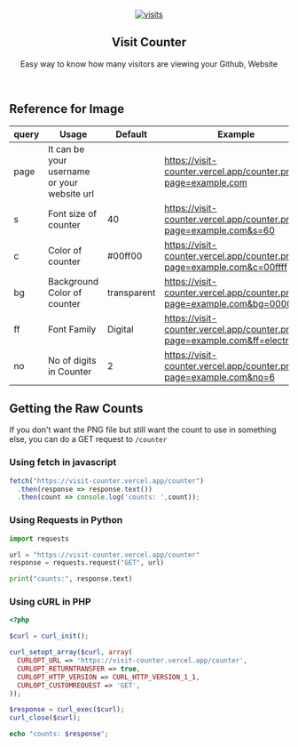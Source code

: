 <br />

<div align="center">
    <a href="https://visit-counter.vercel.app/">
        <img src="https://visit-counter.vercel.app/counter.png?page=https%3A%2F%2Fgithub.com%2FdevXprite%2Fvisit-counter&s=70&c=00ff00&bg=00000000&no=3&ff=digii" alt="visits">
    </a>
    <h2 align="center">Visit Counter</h2>
    <p>Easy way to know how many visitors are viewing your Github, Website</p> <br>
</div>

## Reference for Image


| query | Usage                                       | Default     | Example                                                                      |
| ----- | ------------------------------------------- | ----------- | ---------------------------------------------------------------------------- |
| page  | It can be your username or your website url |             | https://visit-counter.vercel.app/counter.png?page=example.com                |
| s     | Font size of counter                        | 40          | https://visit-counter.vercel.app/counter.png?page=example.com&s=60           |
| c     | Color of counter                            | #00ff00     | https://visit-counter.vercel.app/counter.png?page=example.com&c=00ffff       |
| bg    | Background Color of counter                 | transparent | https://visit-counter.vercel.app/counter.png?page=example.com&bg=000000      |
| ff    | Font Family                                 | Digital     | https://visit-counter.vercel.app/counter.png?page=example.com&ff=electrolize |
| no    | No of digits in Counter                     | 2           | https://visit-counter.vercel.app/counter.png?page=example.com&no=6           |

## Getting the Raw Counts
If you don't want the PNG file but still want the count to use in something else, you can do a GET request to `/counter`

### Using fetch in javascript

```javascript
fetch("https://visit-counter.vercel.app/counter")
  .then(response => response.text())
  .then(count => console.log('counts: ',count));
```

### Using Requests in Python

```python
import requests

url = "https://visit-counter.vercel.app/counter"
response = requests.request("GET", url)

print("counts:", response.text)
```

### Using cURL in PHP

```php
<?php

$curl = curl_init();

curl_setopt_array($curl, array(
  CURLOPT_URL => 'https://visit-counter.vercel.app/counter',
  CURLOPT_RETURNTRANSFER => true,
  CURLOPT_HTTP_VERSION => CURL_HTTP_VERSION_1_1,
  CURLOPT_CUSTOMREQUEST => 'GET',
));

$response = curl_exec($curl);
curl_close($curl);

echo "counts: $response";
```